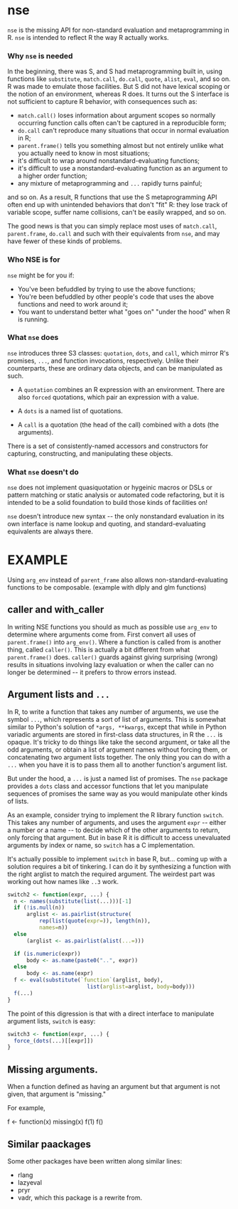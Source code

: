 nse
======

`nse` is the missing API for non-standard evaluation and
metaprogramming in R. `nse` is intended to reflect R the way R
actually works.

### Why `nse` is needed

In the beginning, there was S, and S had metaprogramming built in,
using functions like `substitute`, `match.call`, `do.call`, `quote`,
`alist`, `eval`, and so on. R was made to emulate those facilities.
But S did not have lexical scoping or the notion of an environment,
whereas R does. It turns out the S interface is not sufficient to
capture R behavior, with consequences such as:

  * `match.call()` loses information about argument scopes so normally
    occurring function calls often can't be captured in a reproducible
    form;
  * `do.call` can't reproduce many situations that occur in normal
    evaluation in R;
  * `parent.frame()` tells you something almost but not entirely
    unlike what you actually need to know in most situations;
  * it's difficult to wrap around nonstandard-evaluating functions;
  * it's difficult to use a nonstandard-evaluating function as an
    argument to a higher order function;
  * any mixture of metaprogramming and `...` rapidly turns painful;

and so on. As a result, R functions that use the S metaprogramming API
often end up with unintended behaviors that don't "fit" R: they lose
track of variable scope, suffer name collisions, can't be easily
wrapped, and so on.

The good news is that you can simply replace most uses of
`match.call`, `parent.frame`, `do.call` and such with their
equivalents from `nse`, and may have fewer of these kinds of problems.

### Who NSE is for

`nse` might be for you if:

* You've been befuddled by trying to use the above functions;
* You're been befuddled by other people's code that uses the above
  functions and need to work around it;
* You want to understand better what "goes on" "under the hood" when R
  is running.

### What `nse` does

`nse` introduces three S3 classes: `quotation`, `dots`, and `call`,
which mirror R's promises, `...`, and function invocations,
respectively. Unlike their counterparts, these are ordinary data
objects, and can be manipulated as such.

* A `quotation` combines an R expression with an environment.  There
  are also `forced` quotations, which pair an expression with a value.

* A `dots` is a named list of quotations.

* A `call` is a quotation (the head of the call) combined with a dots
  (the arguments).

There is a set of consistently-named accessors and constructors for
capturing, constructing, and manipulating these objects.

### What `nse` doesn't do

`nse` does not implement quasiquotation or hygeinic macros or DSLs or
pattern matching or static analysis or automated code refactoring, but
it is intended to be a solid foundation to build those kinds of
facilities on!

`nse` doesn't introduce new syntax -- the only nonstandard evaluation
in its own interface is name lookup and quoting, and
standard-evaluating equivalents are always there.

# EXAMPLE

Using `arg_env` instead of `parent_frame` also allows non-standard-evaluating
functions to be composable. (example with dlply and glm functions)

## caller and with_caller

In writing NSE functions you should as much as possible use `arg_env`
to determine where arguments come from. First convert all uses of
`parent.frame()` into `arg_env()`.  Where a function is called from is
another thing, called `caller()`. This is actually a bit different
from what `parent.frame()` does. `caller()` guards against giving
surprising (wrong) results in situations involving lazy evaluation or
when the caller can no longer be determined -- it prefers to throw
errors instead.

## Argument lists and `...`

In R, to write a function that takes any number of arguments, we use
the symbol `...`, which represents a sort of list of arguments. This
is somewhat similar to Python's solution of `*args, **kwargs`, except
that while in Python variadic arguments are stored in first-class data
structures, in R the `...` is opaque. It's tricky to do things like
take the second argument, or take all the odd arguments, or obtain a
list of argument names without forcing them, or concatenating two
argument lists together. The only thing you can do with a `...` when
you have it is to pass them all to another function's argument list.

But under the hood, a `...` is just a named list of promises. The
`nse` package provides a `dots` class and accessor functions that
let you manipulate sequences of promises the same way as you would
manipulate other kinds of lists.

As an example, consider trying to implement the R library function
`switch`. This takes any number of arguments, and uses the argument
`expr` -- either a number or a name -- to decide which of the other
arguments to return, only forcing that argument. But in base R it is
difficult to access unevaluated arguments by index or name, so
`switch` has a C implementation.

It's actually possible to implement `switch` in base R, but... coming
up with a solution requires a bit of tinkering. I can do it by
synthesizing a function with the right arglist to match the required
argument. The weirdest part was working out how names like `..3` work.

```r
switch2 <- function(expr, ...) {
  n <- names(substitute(list(...)))[-1]
  if (!is.null(n))
      arglist <- as.pairlist(structure(
          rep(list(quote(expr=)), length(n)),
          names=n))
  else
      (arglist <- as.pairlist(alist(...=)))

  if (is.numeric(expr))
      body <- as.name(paste0("..", expr))
  else
      body <- as.name(expr)
  f <- eval(substitute(`function`(arglist, body),
                         list(arglist=arglist, body=body)))
  f(...)
}
```

The point of this digression is that with a direct interface to
manipulate argument lists, `switch` is easy:

```r
switch3 <- function(expr, ...) {
  force_(dots(...)[[expr]])
}
```

## Missing arguments.

When a function defined as having an argument but that argument is not
given, that argument is "missing."

For example,

f <- function(x) missing(x)
f(1)
f()

## Similar paackages

Some other packages have been written along similar lines:

* rlang
* lazyeval
* pryr
* vadr, which this package is a rewrite from.
